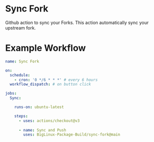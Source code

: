 # Sync Fork

Github action to sync your Forks.
This action automatically sync your upstream fork.

# Example Workflow

```yml
name: Sync Fork

on:
  schedule:
    - cron: '0 */6 * * *' # every 6 hours
  workflow_dispatch: # on button click

jobs:
  Sync:

    runs-on: ubuntu-latest

    steps:
      - uses: actions/checkout@v3
      
      - name: Sync and Push
        uses: BigLinux-Package-Build/sync-fork@main
```
